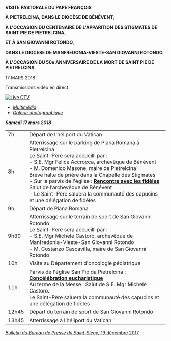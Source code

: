 **VISITE PASTORALE DU PAPE FRANÇOIS**

**À** **PIETRELCINA, DANS LE DIOCÈSE DE BÉNÉVENT,**

**À L'OCCASION DU CENTENAIRE DE L'APPARITION DES STIGMATES DE SAINT PIE DE PIETRELCINA,**

**ET À SAN GIOVANNI ROTONDO,**

**DANS LE DIOCÈSE DE MANFREDONIA-VIESTE-SAN GIOVANNI ROTONDO,**

**À L'OCCASION DU 50e ANNIVERSAIRE DE LA MORT DE SAINT PIE DE PIETRELCINA**

17 MARS 2018

Transmissions vidéo en direct

[![Live CTV](http://w2.vatican.va/content/dam/francesco/images/img/player.jpg)](http://www.comunicazione.va/content/spc/it/servizi/live.html)

- *[Multimédia](http://w2.vatican.va/content/francesco/it/events/event.dir.html/content/vaticanevents/it/2018/3/17/pietrelcina-sangiovannirotondo.html)*
- *[Galerie photographique](http://www.photogallery.va/content/photogallery/fr/eventi/pietrelcina-sangiovannirotondo2018.html)*

***Samedi 17 mars 2018***

|     |     |
| --- | --- |
| 7h | Départ de l'héliport du Vatican |
| 8h | Atterrissage sur le parking de Piana Romana à Pietrelcina <br>Le Saint-Père sera accueilli par : <br> - S.E. Mgr Felice Accrocca, archevêque de Bénévent<br> - M. Domenico Masone, maire de Pietrelcina <br>Brève halte de prière dans la Chapelle des Stigmates<br> - Sur le parvis de l'église : **[Rencontre avec les fidèles](http://w2.vatican.va/content/francesco/fr/events/event.dir.html/content/vaticanevents/fr/2018/3/17/pietrelcina-fedeli.html)** Salut de l’archevêque de Bénévent<br> - Le Saint-Père saluera la communauté des capucins et une délégation de fidèles |
| 9h | Départ de Piana Romana |
| 9h30 | Atterrissage sur le terrain de sport de San Giovanni Rotondo <br>Le Saint-Père sera accueilli par : <br> - S.E. Mgr Michele Castoro, archevêque de Manfredonia-Vieste-San Giovanni Rotondo <br> - M. Costanzo Cascavilla, maire de San Giovanni Rotondo |
| 10h | Visite au Département d'oncologie pédiatrique |
| 11h | Parvis de l'église San Pio da Pietrelcina : **[Concélébration eucharistique](http://w2.vatican.va/content/francesco/fr/events/event.dir.html/content/vaticanevents/fr/2018/3/17/pietrelcina-concelebrazione.html)**<br> Au terme de la Messe : Salut de S.E. Mgr Michele Castoro. <br> Le Saint-Père saluera la communauté des capucins et une délégation de fidèles |
| 12h45 | Départ du terrain de sport de San Giovanni Rotondo |
| 13h45 | Atterrissage à l’héliport du Vatican |

[*Bulletin du Bureau de Presse du Saint-Siège,* 19 décembre 2017](http://press.vatican.va/content/salastampa/it/bollettino/pubblico/2017/12/19/0912/01946.html)